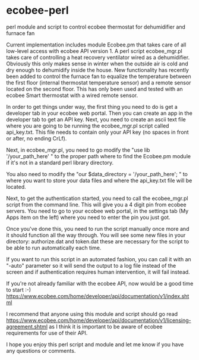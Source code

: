 ecobee-perl
===========

perl module and script to control ecobee thermostat for dehumidifier and furnace fan

Current implementation includes module Ecobee.pm that takes care of all low-level access with ecobee API version 1.
A perl script ecobee_mgr.pl takes care of controlling a heat recovery ventilator wired as a dehumidifier. Obviously this only makes sense in winter when the outside air is cold and dry enough to dehumidify inside the house. New functionality has recently been added to control the furnace fan to equalize the temperature between the first floor (internal thermostat temperature sensor) and a remote sensor located on the second floor. This has only been used and tested with an ecobee Smart thermostat with a wired remote sensor.

In order to get things under way, the first thing you need to do is get a developer tab in your ecobee web portal. Then you can create an app in the developer tab to get an API key. Next, you need to create an ascii text file where you are going to be running the ecobee_mgr.pl script called api_key.txt. This file needs to contain only your API key (no spaces in front or after, no ending CrLf).

Next, in ecobee_mgr.pl, you need to go modify the "use lib '/your_path_here' " to the proper path where to find the Ecobee.pm module if it's not in a standard perl library directory.

You also need to modify the "our $data_directory = '/your_path_here'; " to where you want to store your data files and where the api_key.txt file will be located.

Next, to get the authentication started, you need to call the ecobee_mgr.pl script from the command line.
This will give you a 4 digit pin from ecobee servers. You need to go to your ecobee web portal, in the settings tab (My Apps item on the left) where you need to enter the pin you just got.

Once you've done this, you need to run the script manually once more and it should function all the way through.
You will see some new files in your directory: authorize.dat and token.dat these are necessary for the script to be able to run automatically each time.

If you want to run this script in an automated fashion, you can call it with an "-auto" parameter so it will send the output to a log file instead of the screen and if authentication requires human intervention, it will fail instead.

If you're not already familiar with the ecobee API, now would be a good time to start :-) https://www.ecobee.com/home/developer/api/documentation/v1/index.shtml

I recommend that anyone using this module and script should go read https://www.ecobee.com/home/developer/api/documentation/v1/licensing-agreement.shtml
as I think it is important to be aware of ecobee requirements for use of their API.

I hope you enjoy this perl script and module and let me know if you have any questions or comments.

